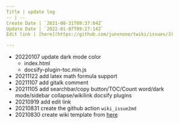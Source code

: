 ```yaml
---
Title | update log
-- | --
Create Date | `2021-08-31T09:37:04Z`
Update Date | `2022-01-07T09:27:14Z`
Edit link | [here](https://github.com/junxnone/twiki/issues/3)

---
```

- 20220107 update dark mode color
  - index.html
  - docsify-plugin-toc.min.js
- 20211122 add latex math formula support
- 20211107 add gitalk comment 
- 20211105 add searchbar/copy button/TOC/Count word/dark mode/sidebar collapse/wikilink docsify plugins
- 20210919 add edit link
- 20210831 create the github action `wiki_issue2md`
- 20210830  create wiki template from [here]()
